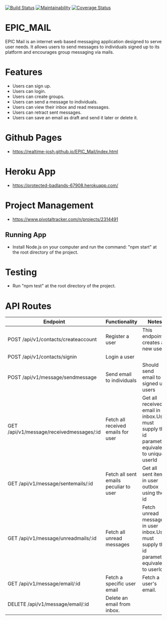 [![Build Status](https://travis-ci.com/Realtime-josh/EPIC_Mail.svg?branch=develop)](https://travis-ci.com/Realtime-josh/EPIC_Mail)
[![Maintainability](https://api.codeclimate.com/v1/badges/a0486eea2f1e5fa4df8e/maintainability)](https://codeclimate.com/github/Realtime-josh/EPIC_Mail)
[![Coverage Status](https://coveralls.io/repos/github/Realtime-josh/EPIC_Mail/badge.svg?branch=develop)](https://coveralls.io/github/Realtime-josh/EPIC_Mail?branch=develop)
# EPIC_MAIL
EPIC Mail is an internet web based messaging application designed to serve user needs. It allows users to send messages to individuals signed up to its platform and encourages group messaging via mails.

# Features
* Users can sign up.
* Users can login.
* Users can create groups.
* Users can send a message to individuals.
* Users can view their inbox and read messages.
* Users can retract sent messages.
* Users can save an email as draft and send it later or delete it.

# Github Pages
* https://realtime-josh.github.io/EPIC_Mail/index.html

# Heroku App
* https://protected-badlands-67908.herokuapp.com/

# Project Management
* https://www.pivotaltracker.com/n/projects/2314491
## Running App
* Install Node.js on your computer and run the command: "npm start" at the root directory of the project.
# Testing
* Run "npm test" at the root directory of the project.
# API Routes
| Endpoint  | Functionality | Notes |
| ------------- | ------------- |------------- |
|POST /api/v1/contacts/createaccount|Register a user |This endpoint creates a new user.
|POST /api/v1/contacts/signin|Login a user |
|POST /api/v1/message/sendmessage  | Send email to individuals  | Should send email to signed up users|
|GET /api/v1/message/receivedmessages/:id|Fetch all received emails for user|Get all received email in inbox.User must supply the id parameter equivalent to unique userId|
|GET /api/v1/message/sentemails/:id|Fetch all sent emails peculiar to user|Get all sent items in user outbox using the id|
|GET /api/v1/message/unreadmails/:id|Fetch all unread messages|Fetch unread messages in user inbox.User must supply the id parameter equivalent to userId|
|GET /api/v1/message/email/:id|Fetch a specific user email|Fetch a user's email.|
|DELETE /api/v1/message/email/:id|Delete an email from inbox.|